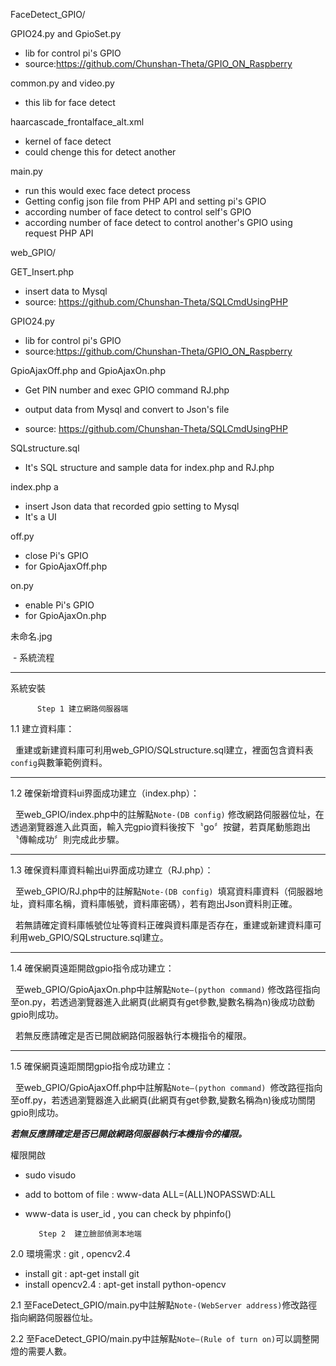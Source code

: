 FaceDetect_GPIO/

GPIO24.py and GpioSet.py	

  - lib for control pi's GPIO
  - source:https://github.com/Chunshan-Theta/GPIO_ON_Raspberry
  
common.py and video.py

  - this lib for face detect
  
haarcascade_frontalface_alt.xml

  - kernel of face detect
  - could chenge this for detect another
  
main.py

  - run this would exec face detect process
  - Getting config json file from PHP API and setting pi's GPIO
  - according number of face detect to control self's GPIO
  - according number of face detect to control another's GPIO using request PHP API


web_GPIO/

GET_Insert.php	

  - insert data to Mysql
  - source: https://github.com/Chunshan-Theta/SQLCmdUsingPHP
  
GPIO24.py	

  - lib for control pi's GPIO
  - source:https://github.com/Chunshan-Theta/GPIO_ON_Raspberry 
  
GpioAjaxOff.php	and GpioAjaxOn.php	

  - Get PIN number and exec GPIO command 
RJ.php	

  - output data from Mysql and convert to Json's file 
  - source: https://github.com/Chunshan-Theta/SQLCmdUsingPHP
  
SQLstructure.sql	

  - It's SQL structure and sample data for index.php and RJ.php
  
index.php	a

  - insert Json data that recorded gpio setting to Mysql
  - It's a UI
  
off.py	

  - close Pi's GPIO 
  - for GpioAjaxOff.php
  
on.py

  - enable Pi's GPIO 
  - for GpioAjaxOn.php
  
未命名.jpg

  - 系統流程


----------------------------------------------------------------------------------------------------------------------------------------

系統安裝

          Step 1 建立網路伺服器端

1.1    建立資料庫：

    重建或新建資料庫可利用web_GPIO/SQLstructure.sql建立，裡面包含資料表 `config`與數筆範例資料。
    
-------

1.2    確保新增資料ui界面成功建立（index.php）：

    至web_GPIO/index.php中的註解點`Note-(DB config)` 修改網路伺服器位址，在透過瀏覽器進入此頁面，輸入完gpio資料後按下〝go〞按鍵，若頁尾動態跑出〝傳輸成功〞則完成此步驟。


-------

1.3    確保資料庫資料輸出ui界面成功建立（RJ.php）：


    至web_GPIO/RJ.php中的註解點`Note-(DB config) `填寫資料庫資料（伺服器地址，資料庫名稱，資料庫帳號，資料庫密碼），若有跑出Json資料則正確。

    若無請確定資料庫帳號位址等資料正確與資料庫是否存在，重建或新建資料庫可利用web_GPIO/SQLstructure.sql建立。
    
-------

1.4    確保網頁遠距開啟gpio指令成功建立：


    至web_GPIO/GpioAjaxOn.php中註解點`Note—(python command)` 修改路徑指向至on.py，若透過瀏覽器進入此網頁(此網頁有get參數,變數名稱為n)後成功啟動gpio則成功。


    若無反應請確定是否已開啟網路伺服器執行本機指令的權限。
    
-------

1.5    確保網頁遠距關閉gpio指令成功建立：

    至web_GPIO/GpioAjaxOff.php中註解點`Note—(python command) `修改路徑指向至off.py，若透過瀏覽器進入此網頁(此網頁有get參數,變數名稱為n)後成功關閉gpio則成功。

***若無反應請確定是否已開啟網路伺服器執行本機指令的權限。***

權限開啟
 - sudo visudo
 - add to bottom of file : www-data ALL=(ALL)NOPASSWD:ALL
 - www-data is user_id , you can check by phpinfo()
 

          Step 2  建立臉部偵測本地端

2.0 環境需求 : git , opencv2.4
 - install git : apt-get install git
 - install opencv2.4 : apt-get install python-opencv
 
2.1 至FaceDetect_GPIO/main.py中註解點`Note-(WebServer address)`修改路徑指向網路伺服器位址。

2.2 至FaceDetect_GPIO/main.py中註解點`Note—(Rule of turn on)`可以調整開燈的需要人數。


